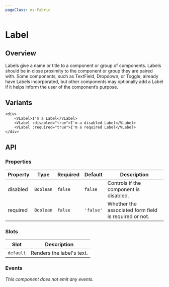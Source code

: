 ```yaml
---
pageClass: ms-Fabric
---
```


# Label

## Overview

Labels give a name or title to a component or group of components. Labels should
be in close proximity to the component or group they are paired with. Some
components, such as TextField, Dropdown, or Toggle, already have Labels
incorporated, but other components may optionally add a Label if it helps inform
the user of the component’s purpose.

## Variants

<page-label />

```vue
<div>
    <VLabel>I'm a Label</VLabel>
    <VLabel :disabled="true">I'm a disabled Label</VLabel>
    <VLabel :required="true">I'm a required Label</VLabel>
</div>
```

## API

### Properties

| Property | Type      | Required | Default   | Description                                           |
|----------|-----------|----------|-----------|-------------------------------------------------------|
| disabled | `Boolean` | `false`  | `false`   | Controls if the component is disabled.                |
| required | `Boolean` | `false`  | `'false'` | Whether the associated form field is required or not. |

### Slots

| Slot      | Description                    |
|-----------|--------------------------------|
| `default` | Renders the label's text. |

### Events

*This component does not emit any events.*
